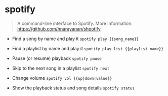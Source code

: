 # spotify
> A command-line interface to Spotify.
> More information: <https://github.com/hnarayanan/shpotify>.

- Find a song by name and play it
`spotify play {{song_name}}`

- Find a playlist by name and play it
`spotify play list {{playlist_name}}`

- Pause (or resume) playback
`spotify pause`

- Skip to the next song in a playlist
`spotify next`

- Change volume
`spotify vol {{up|down|value}}`

- Show the playback status and song details
`spotify status`
